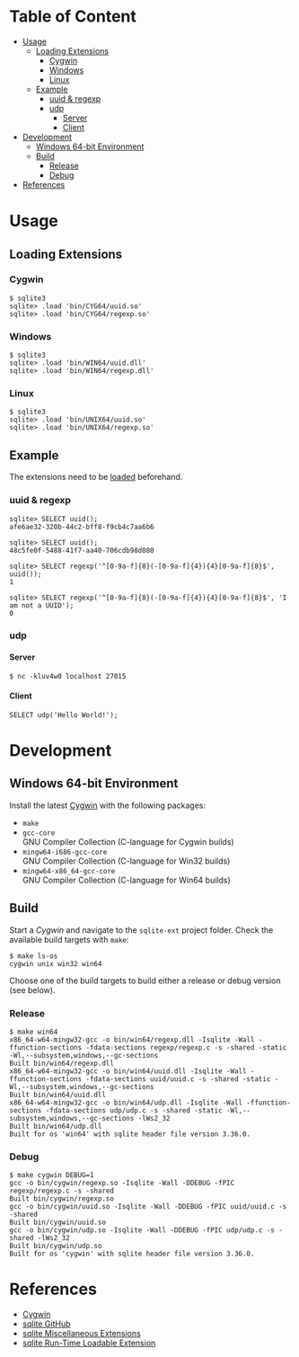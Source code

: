 # Table of Content

* [Usage](#usage)
   * [Loading Extensions](#loading-extensions)
      * [Cygwin](#cygwin)
      * [Windows](#windows)
      * [Linux](#linux)
   * [Example](#example)
      * [uuid &amp; regexp](#uuid--regexp)
      * [udp](#udp)
         * [Server](#server)
         * [Client](#client)
* [Development](#development)
   * [Windows 64-bit Environment](#windows-64-bit-environment)
   * [Build](#build)
      * [Release](#release)
      * [Debug](#debug)
* [References](#references)

# Usage

## Loading Extensions

### Cygwin

```
$ sqlite3
sqlite> .load 'bin/CYG64/uuid.so'
sqlite> .load 'bin/CYG64/regexp.so'
```

### Windows

```
$ sqlite3
sqlite> .load 'bin/WIN64/uuid.dll'
sqlite> .load 'bin/WIN64/regexp.dll'
```

### Linux

```
$ sqlite3
sqlite> .load 'bin/UNIX64/uuid.so'
sqlite> .load 'bin/UNIX64/regexp.so'
```

## Example

The extensions need to be [loaded](#loading-extensions) beforehand.

### uuid & regexp

```
sqlite> SELECT uuid();
afe6ae32-320b-44c2-bff8-f9cb4c7aa6b6

sqlite> SELECT uuid();
48c5fe0f-5488-41f7-aa40-706cdb98d080

sqlite> SELECT regexp('^[0-9a-f]{8}(-[0-9a-f]{4}){4}[0-9a-f]{8}$', uuid());
1

sqlite> SELECT regexp('^[0-9a-f]{8}(-[0-9a-f]{4}){4}[0-9a-f]{8}$', 'I am not a UUID');
0
```

### udp

#### Server

```
$ nc -kluv4w0 localhost 27015
```

#### Client

```
SELECT udp('Hello World!');
```

# Development

## Windows 64-bit Environment

Install the latest [Cygwin](https://www.cygwin.com/setup-x86_64.exe) with the following packages:

- `make`
- `gcc-core`  
  GNU Compiler Collection (C-language for Cygwin builds)
- `mingw64-i686-gcc-core`  
  GNU Compiler Collection (C-language for Win32 builds)
- `mingw64-x86_64-gcc-core`  
  GNU Compiler Collection (C-language for Win64 builds)


## Build

Start a _Cygwin_ and navigate to the `sqlite-ext` project folder. Check the available
build targets with `make`:

```
$ make ls-os
cygwin unix win32 win64
```

Choose one of the build targets to build either a release or debug version (see below). 

### Release

```
$ make win64
x86_64-w64-mingw32-gcc -o bin/win64/regexp.dll -Isqlite -Wall -ffunction-sections -fdata-sections regexp/regexp.c -s -shared -static -Wl,--subsystem,windows,--gc-sections
Built bin/win64/regexp.dll
x86_64-w64-mingw32-gcc -o bin/win64/uuid.dll -Isqlite -Wall -ffunction-sections -fdata-sections uuid/uuid.c -s -shared -static -Wl,--subsystem,windows,--gc-sections
Built bin/win64/uuid.dll
x86_64-w64-mingw32-gcc -o bin/win64/udp.dll -Isqlite -Wall -ffunction-sections -fdata-sections udp/udp.c -s -shared -static -Wl,--subsystem,windows,--gc-sections -lWs2_32
Built bin/win64/udp.dll
Built for os 'win64' with sqlite header file version 3.36.0.
```

### Debug

```
$ make cygwin DEBUG=1
gcc -o bin/cygwin/regexp.so -Isqlite -Wall -DDEBUG -fPIC regexp/regexp.c -s -shared
Built bin/cygwin/regexp.so
gcc -o bin/cygwin/uuid.so -Isqlite -Wall -DDEBUG -fPIC uuid/uuid.c -s -shared
Built bin/cygwin/uuid.so
gcc -o bin/cygwin/udp.so -Isqlite -Wall -DDEBUG -fPIC udp/udp.c -s -shared -lWs2_32
Built bin/cygwin/udp.so
Built for os 'cygwin' with sqlite header file version 3.36.0.
```


# References

* [Cygwin](https://www.cygwin.com)
* [sqlite GitHub](https://github.com/sqlite/sqlite)
* [sqlite Miscellaneous Extensions](https://github.com/sqlite/sqlite/tree/master/ext/misc)
* [sqlite Run-Time Loadable Extension](https://www.sqlite.org/loadext.html)
